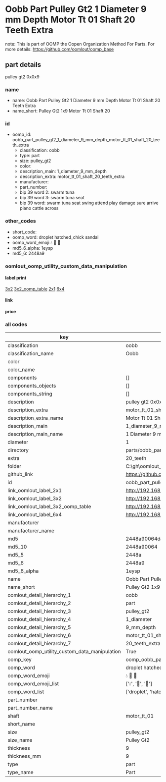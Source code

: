 # Oobb Part Pulley Gt2 1 Diameter 9 mm Depth Motor Tt 01 Shaft 20 Teeth Extra  

note: This is part of OOMP the Oopen Organization Method For Parts. For more details: https://github.com/oomlout/oomp_base

##  part details
  



pulley gt2 0x0x9



### name
* name: Oobb Part Pulley Gt2 1 Diameter 9 mm Depth Motor Tt 01 Shaft 20 Teeth Extra
* name_short: Pulley Gt2 1x9 Motor Tt 01 Shaft 20
### id
* oomp_id: oobb_part_pulley_gt2_1_diameter_9_mm_depth_motor_tt_01_shaft_20_teeth_extra
  * classification: oobb
  * type: part
  * size: pulley_gt2
  * color: 
  * description_main: 1_diameter_9_mm_depth
  * description_extra: motor_tt_01_shaft_20_teeth_extra
  * manufacturer: 
  * part_number: 
  * bip 39 word 2: swarm tuna
  * bip 39 word 3: swarm tuna seat
  * bip 39 word: swarm tuna seat swing attend play damage sure arrive piano cattle across

### other_codes
* short_code: 
* oomp_word: droplet hatched_chick sandal
* oomp_word_emoji :droplet: :hatched_chick: :sandal:
* md5_6_alpha: 1eysp
* md5_6: 2448a9






### oomlout_oomp_utility_custom_data_manipulation
#### label print
[3x2](http://192.168.1.245:1112/?label=oomp%201eysp)
[3x2_oomp_table](http://192.168.1.108:1112/?label=oomp%201eysp)
[2x1](http://192.168.1.242:1112/?label=oomp%201eysp)
[6x4](http://192.168.1.55:1112/?label=oomp%201eysp)    

#### link

                              

#### price







### all codes 
| key | value |  
| --- | --- |  
| classification | oobb |  
| classification_name | Oobb |  
| color |  |  
| color_name |  |  
| components | [] |  
| components_objects | [] |  
| components_string | [] |  
| description | pulley gt2 0x0x9 |  
| description_extra | motor_tt_01_shaft_20_teeth_extra |  
| description_extra_name | Motor Tt 01 Shaft 20 Teeth Extra |  
| description_main | 1_diameter_9_mm_depth |  
| description_main_name | 1 Diameter 9 mm Depth |  
| diameter | 1 |  
| directory | parts/oobb_part_pulley_gt2_1_diameter_9_mm_depth_motor_tt_01_shaft_20_teeth_extra |  
| extra | 20_teeth |  
| folder | C:\gh\oomlout_oobb_version_4_generated_parts\things\oobb_part_pulley_gt2_1_diameter_9_mm_depth_motor_tt_01_shaft_20_teeth_extra |  
| github_link | https://github.com/oomlout/oomlout_oomp_part_src/tree/main/parts/oobb_part_pulley_gt2_1_diameter_9_mm_depth_motor_tt_01_shaft_20_teeth_extra |  
| id | oobb_part_pulley_gt2_1_diameter_9_mm_depth_motor_tt_01_shaft_20_teeth_extra |  
| link_oomlout_label_2x1 | http://192.168.1.242:1112/?label=oomp%201eysp |  
| link_oomlout_label_3x2 | http://192.168.1.245:1112/?label=oomp%201eysp |  
| link_oomlout_label_3x2_oomp_table | http://192.168.1.108:1112/?label=oomp%201eysp |  
| link_oomlout_label_6x4 | http://192.168.1.55:1112/?label=oomp%201eysp |  
| manufacturer |  |  
| manufacturer_name |  |  
| md5 | 2448a90064da06e299074dc184ba9edb |  
| md5_10 | 2448a90064 |  
| md5_5 | 2448a |  
| md5_6 | 2448a9 |  
| md5_6_alpha | 1eysp |  
| name | Oobb Part Pulley Gt2 1 Diameter 9 mm Depth Motor Tt 01 Shaft 20 Teeth Extra |  
| name_short | Pulley Gt2 1x9 Motor Tt 01 Shaft 20 |  
| oomlout_detail_hierarchy_1 | oobb |  
| oomlout_detail_hierarchy_2 | part |  
| oomlout_detail_hierarchy_3 | pulley_gt2 |  
| oomlout_detail_hierarchy_4 | 1_diameter |  
| oomlout_detail_hierarchy_5 | 9_mm_depth |  
| oomlout_detail_hierarchy_6 | motor_tt_01_shaft |  
| oomlout_detail_hierarchy_7 | 20_teeth_extra |  
| oomlout_oomp_utility_custom_data_manipulation | True |  
| oomp_key | oomp_oobb_part_pulley_gt2_1_diameter_9_mm_depth_motor_tt_01_shaft_20_teeth_extra |  
| oomp_word | droplet hatched_chick sandal |  
| oomp_word_emoji | :droplet: :hatched_chick: :sandal: |  
| oomp_word_emoji_list | [':droplet:', ':hatched_chick:', ':sandal:'] |  
| oomp_word_list | ['droplet', 'hatched_chick', 'sandal'] |  
| part_number |  |  
| part_number_name |  |  
| shaft | motor_tt_01 |  
| short_name |  |  
| size | pulley_gt2 |  
| size_name | Pulley Gt2 |  
| thickness | 9 |  
| thickness_mm | 9 |  
| type | part |  
| type_name | Part |  
